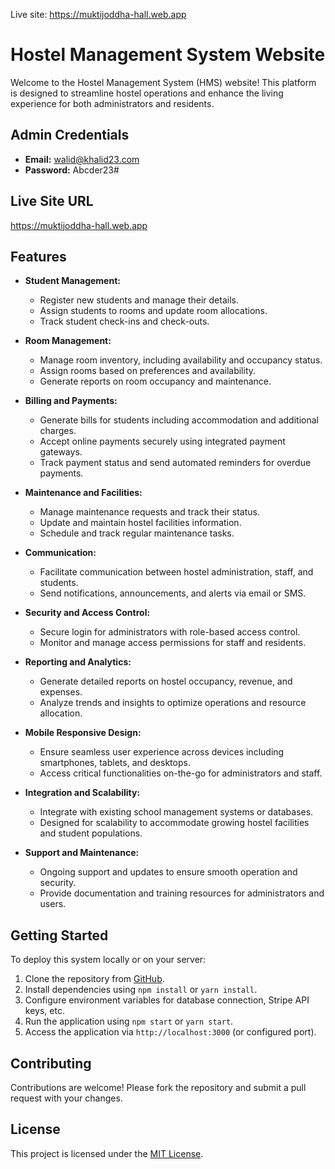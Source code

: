 Live site: https://muktijoddha-hall.web.app

# Hostel Management System Website

Welcome to the Hostel Management System (HMS) website! This platform is designed to streamline hostel operations and enhance the living experience for both administrators and residents.

## Admin Credentials
- **Email:** walid@khalid23.com
- **Password:** Abcder23#

## Live Site URL
https://muktijoddha-hall.web.app

## Features
- **Student Management:**
  - Register new students and manage their details.
  - Assign students to rooms and update room allocations.
  - Track student check-ins and check-outs.

- **Room Management:**
  - Manage room inventory, including availability and occupancy status.
  - Assign rooms based on preferences and availability.
  - Generate reports on room occupancy and maintenance.

- **Billing and Payments:**
  - Generate bills for students including accommodation and additional charges.
  - Accept online payments securely using integrated payment gateways.
  - Track payment status and send automated reminders for overdue payments.

- **Maintenance and Facilities:**
  - Manage maintenance requests and track their status.
  - Update and maintain hostel facilities information.
  - Schedule and track regular maintenance tasks.

- **Communication:**
  - Facilitate communication between hostel administration, staff, and students.
  - Send notifications, announcements, and alerts via email or SMS.

- **Security and Access Control:**
  - Secure login for administrators with role-based access control.
  - Monitor and manage access permissions for staff and residents.

- **Reporting and Analytics:**
  - Generate detailed reports on hostel occupancy, revenue, and expenses.
  - Analyze trends and insights to optimize operations and resource allocation.

- **Mobile Responsive Design:**
  - Ensure seamless user experience across devices including smartphones, tablets, and desktops.
  - Access critical functionalities on-the-go for administrators and staff.

- **Integration and Scalability:**
  - Integrate with existing school management systems or databases.
  - Designed for scalability to accommodate growing hostel facilities and student populations.

- **Support and Maintenance:**
  - Ongoing support and updates to ensure smooth operation and security.
  - Provide documentation and training resources for administrators and users.

## Getting Started
To deploy this system locally or on your server:
1. Clone the repository from [GitHub](https://github.com/yourusername/hostel-management-system).
2. Install dependencies using `npm install` or `yarn install`.
3. Configure environment variables for database connection, Stripe API keys, etc.
4. Run the application using `npm start` or `yarn start`.
5. Access the application via `http://localhost:3000` (or configured port).

## Contributing
Contributions are welcome! Please fork the repository and submit a pull request with your changes.

## License
This project is licensed under the [MIT License](LICENSE).
